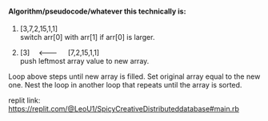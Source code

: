 #### Algorithm/pseudocode/whatever this technically is:
1. [3,7,2,15,1,1]  
switch arr[0] with arr[1] if arr[0] is larger.  

2. [3]   <---   [7,2,15,1,1]  
push leftmost array value to new array.  

Loop above steps until new array is filled. Set original array equal to the new one. Nest the loop in another loop that repeats until the array is sorted.

replit link: https://replit.com/@LeoU1/SpicyCreativeDistributeddatabase#main.rb
